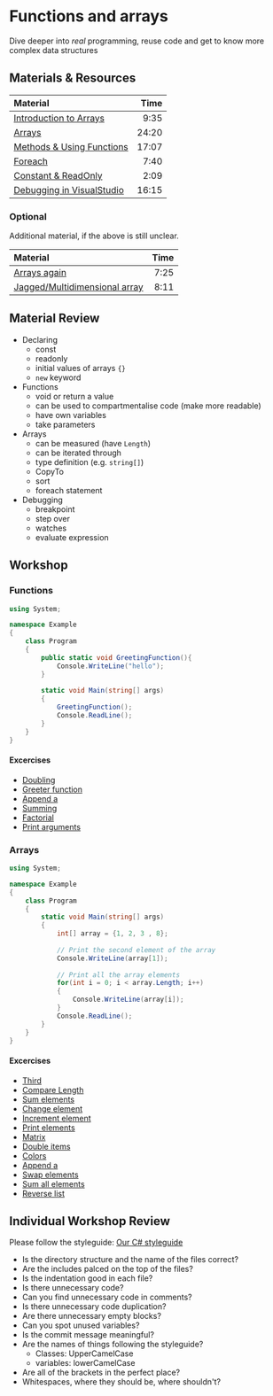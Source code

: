 # Functions and arrays
Dive deeper into *real* programming, reuse code and get to know more complex data structures


## Materials & Resources
| Material | Time |
|:-------- |-----:|
|[Introduction to Arrays](https://www.youtube.com/watch?v=7sqUaw4g_iQ)|9:35|
|[Arrays](https://www.youtube.com/watch?v=RQ0JHMGiobo)|24:20|
|[Methods & Using Functions](https://www.youtube.com/watch?v=QwygwfqOHsI)|17:07| 
|[Foreach](https://www.youtube.com/watch?v=Vlhcgb9Co4s)|7:40|
|[Constant & ReadOnly](https://www.youtube.com/watch?v=cPrcVeTEQXI)|2:09|
|[Debugging in VisualStudio](https://www.youtube.com/watch?v=7ab4z9u7Q_I)|16:15|


### Optional
Additional material, if the above is still unclear.

| Material | Time |
|:-------- |-----:|
|[Arrays again](https://www.youtube.com/watch?v=3UcJGikWJxs)|7:25|
|[Jagged/Multidimensional array](https://www.youtube.com/watch?v=T0Zg7kQ3RVE)|8:11|


## Material Review
- Declaring
  - const
  - readonly
  - initial values of arrays `{}`
  - `new` keyword
- Functions
  - void or return a value
  - can be used to compartmentalise code (make more readable)
  - have own variables
  - take parameters
- Arrays
  - can be measured (have `Length`)
  - can be iterated through
  - type definition (e.g. `string[]`)
  - CopyTo
  - sort
  - foreach statement
- Debugging
  - breakpoint
  - step over
  - watches
  - evaluate expression


## Workshop

### Functions

```c#
using System;

namespace Example
{
    class Program
    {
        public static void GreetingFunction(){
            Console.WriteLine("hello");
        }
        
        static void Main(string[] args)
        {
            GreetingFunction();
            Console.ReadLine();
        }
    }
}
```

#### Excercises
-  [Doubling](exercises/functions/doubling/Doubling.cs)
-  [Greeter function](exercises/functions/greet/Greet.cs)
-  [Append a](exercises/functions/append-a/AppendA.cs)
-  [Summing](exercises/functions/sum/Sum.cs)
-  [Factorial](exercises/functions/factorio/Factorio.cs)
-  [Print arguments](exercises/functions/printer/Printer.cs)

### Arrays

```c#
using System;

namespace Example
{
    class Program
    {
        static void Main(string[] args)
        {
            int[] array = {1, 2, 3 , 8};
            
            // Print the second element of the array
            Console.WriteLine(array[1]);
            
            // Print all the array elements
            for(int i = 0; i < array.Length; i++)
            {
                Console.WriteLine(array[i]);
            }
            Console.ReadLine();
        }
    }
}
```

#### Excercises
-  [Third](exercises/arrays/third/Third.cs)
-  [Compare Length](exercises/arrays/compare-length/CompareLength.cs)
-  [Sum elements](exercises/arrays/sum-elements/SumElements.cs)
-  [Change element](exercises/arrays/change-element/ChangeElement.cs)
-  [Increment element](exercises/arrays/increment-element/IncrementElement.cs)
-  [Print elements](exercises/arrays/print-all/PrintAll.cs)
-  [Matrix](exercises/arrays/diagonal-matrix/DiagonalMatrix.cs)
-  [Double items](exercises/arrays/double-items/DoubleItems.cs)
-  [Colors](exercises/arrays/colors/Colors.cs)
-  [Append a](exercises/arrays/append-a/AppendA.cs)
-  [Swap elements](exercises/arrays/swap-elements/SwapElements.cs)
-  [Sum all elements](exercises/arrays/sum-all/SumAll.cs)
-  [Reverse list](exercises/arrays/reverse/Reverse.cs)


## Individual Workshop Review
Please follow the styleguide: [Our C# styleguide](../../styleguide/cs.md)

- Is the directory structure and the name of the files correct?
- Are the includes palced on the top of the files?
- Is the indentation good in each file?
- Is there unnecessary code?
- Can you find unnecessary code in comments?
- Is there unnecessary code duplication?
- Are there unnecessary empty blocks?
- Can you spot unused variables?
- Is the commit message meaningful?
- Are the names of things following the styleguide?
    - Classes: UpperCamelCase
    - variables: lowerCamelCase
- Are all of the brackets in the perfect place?
- Whitespaces, where they should be, where shouldn't?

